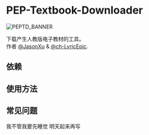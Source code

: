 # PEP-Textbook-Downloader
![PEPTD_BANNER](https://github.com/user-attachments/assets/4d52bc19-44f5-40b6-8260-dbd7c41c1e55)

下载产生人教版电子教材的工具。  
作者 [@JasonXu](https://github.com/JasonXu134590) & [@ch-LyricEpic](https://github.com/ch-LyricEpic).  

## 依赖

## 使用方法

## 常见问题

我不管我要先睡觉 明天起来再写

